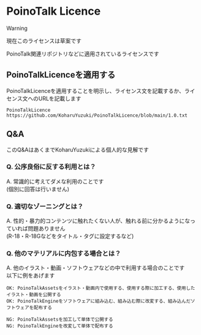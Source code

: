 # PoinoTalk Licence
> [!WARNING]
> 現在このライセンスは草案です

PoinoTalk関連リポジトリなどに適用されているライセンスです  

## PoinoTalkLicenceを適用する
PoinoTalkLicenceを適用することを明示し、ライセンス文を記載するか、ライセンス文へのURLを記載します  

```
PoinoTalkLicence
https://github.com/KoharuYuzuki/PoinoTalkLicence/blob/main/1.0.txt
```

## Q&A
このQ&AはあくまでKoharuYuzukiによる個人的な見解です  

### Q. 公序良俗に反する利用とは？
A. 常識的に考えてダメな利用のことです  
(個別に回答は行いません)

### Q. 適切なゾーニングとは？
A. 性的・暴力的コンテンツに触れたくない人が、触れる前に分かるようになっていれば問題ありません  
(R-18・R-18Gなどをタイトル・タグに設定するなど)  

### Q. 他のマテリアルに内包する場合とは？
A. 他のイラスト・動画・ソフトウェアなどの中で利用する場合のことです  
以下に例をあげます  

```
OK: PoinoTalkAssetsをイラスト・動画内で使用する、使用する際に加工する、使用したイラスト・動画を公開する
OK: PoinoTalkEngineをソフトウェアに組み込む、組み込む際に改変する、組み込んだソフトウェアを配布する
```
```
NG: PoinoTalkAssetsを加工して単体で公開する
NG: PoinoTalkEngineを改変して単体で配布する
```
